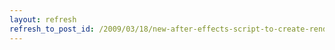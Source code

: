 ```yaml
---
layout: refresh
refresh_to_post_id: /2009/03/18/new-after-effects-script-to-create-render-comps
---
```

